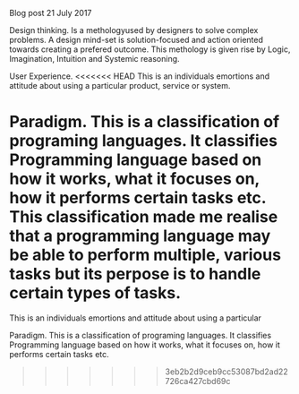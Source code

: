Blog post
21 July 2017

Design thinking.
Is a methologyused by designers to solve complex problems.
A design mind-set is solution-focused and action oriented towards creating a prefered outcome.
This methology is given rise by Logic, Imagination, Intuition and Systemic reasoning.

User Experience.
<<<<<<< HEAD
This is an individuals emortions and attitude about using a particular product, service or system.

Paradigm.
This is a classification of programing languages. It classifies Programming language based on how it works, what it focuses on, how it performs certain tasks etc.
This classification made me realise that a programming language may be able to perform multiple, various tasks but its perpose is to handle certain types of tasks.    
=======
This is an individuals emortions and attitude about using a particular

Paradigm.
This is a classification of programing languages. It classifies Programming language based on how it works, what it focuses on, how it performs certain tasks etc. 
>>>>>>> 3eb2b2d9ceb9cc53087bd2ad22726ca427cbd69c
